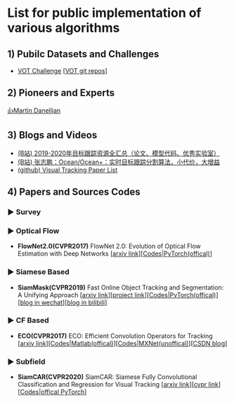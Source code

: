 #  List for public implementation of various algorithms

## 1) Pubilc Datasets and Challenges

* [VOT Challenge](https://votchallenge.net/index.html) [[VOT git repos](https://github.com/votchallenge)]



## 2) Pioneers and Experts

[👍Martin Danelljan](https://martin-danelljan.github.io/)


## 3) Blogs and Videos

* [(B站) 2019-2020年目标跟踪资源全汇总（论文、模型代码、优秀实验室）](https://www.bilibili.com/read/cv7636814)
* [(B站) 张志鹏：Ocean/Ocean+：实时目标跟踪分割算法，小代价，大增益](https://www.bilibili.com/video/BV1354y1e7wU)
* [(github) Visual Tracking Paper List](https://github.com/foolwood/benchmark_results)

## 4) Papers and Sources Codes

### ▶ Survey


### ▶ Optical Flow

* **FlowNet2.0(CVPR2017)** FlowNet 2.0: Evolution of Optical Flow Estimation with Deep Networks [[arxiv link](https://arxiv.org/abs/1612.01925)][[Codes|PyTorch(offical)](https://github.com/NVIDIA/flownet2-pytorch)]


### ▶ Siamese Based

* **SiamMask(CVPR2019)** Fast Online Object Tracking and Segmentation: A Unifying Approach [[arxiv link](https://arxiv.org/abs/1812.05050)][[project link](http://www.robots.ox.ac.uk/~qwang/SiamMask/)][[Codes|PyTorch(offical)](https://github.com/foolwood/SiamMask)][[blog in wechat](https://mp.weixin.qq.com/s/tn3DBGQ-bfj8UCuupK-vHg)][[blog in bilibili](https://www.bilibili.com/video/av45602011/)]



### ▶ CF Based

* **ECO(CVPR2017)** ECO: Efficient Convolution Operators for Tracking [[arxiv link](https://arxiv.org/abs/1611.09224)][[Codes|Matlab(offical)](https://github.com/martin-danelljan/ECO)][[Codes|MXNet(unoffical)](https://github.com/StrangerZhang/pyECO)][[CSDN blog](https://blog.csdn.net/zixiximm/article/details/54378397)]


### ▶ Subfield

* **SiamCAR(CVPR2020)** SiamCAR: Siamese Fully Convolutional Classification and Regression for Visual Tracking [[arxiv link](http://arxiv.org/abs/1911.07241v2)][[cvpr link](https://openaccess.thecvf.com/content_CVPR_2020/html/Guo_SiamCAR_Siamese_Fully_Convolutional_Classification_and_Regression_for_Visual_Tracking_CVPR_2020_paper.html)][[Codes|offical PyTorch](https://github.com/ohhhyeahhh/SiamCAR)]


